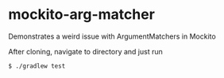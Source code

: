# mockito-arg-matcher
Demonstrates a weird issue with ArgumentMatchers in Mockito

After cloning, navigate to directory and just run
```bash
$ ./gradlew test
```
